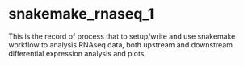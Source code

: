 # snakemake_rnaseq_1
This is the record of process that to setup/write and use snakemake workflow to analysis RNAseq data, both upstream and downstream differential expression analysis and plots.
